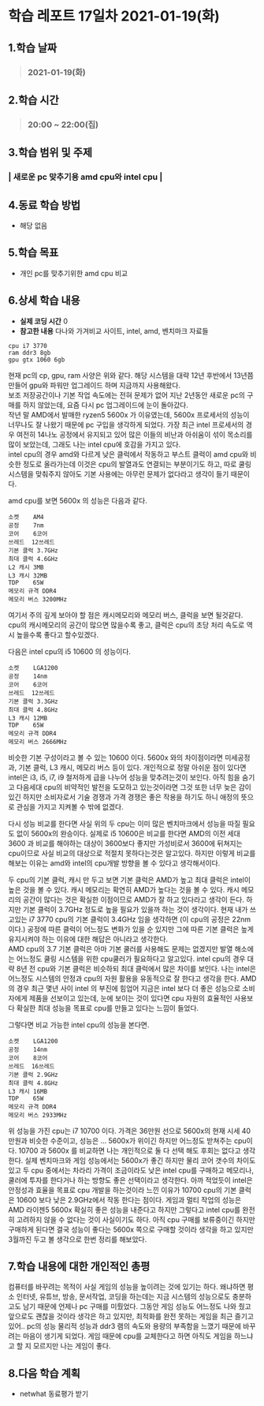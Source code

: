 # 학습 레포트 17일차 2021-01-19(화)
## 1.학습 날짜
> ### 2021-01-19(화)

## 2.학습 시간
> ### 20:00 ~ 22:00(집)

## 3.학습 범위 및 주제
### | 새로운 pc 맞추기용 amd cpu와 intel cpu |

## 4.동료 학습 방법
- 해당 없음

## 5.학습 목표
- 개인 pc를 맞추기위한 amd cpu 비교

## 6.상세 학습 내용
- **실제 코딩 시간** 0
- **참고한 내용** 다나와 가겨비교 사이트, intel, amd, 벤치마크 자료들
```
cpu i7 3770
ram ddr3 8gb
gpu gtx 1060 6gb
```
현재 pc의 cp, gpu, ram 사양은 위와 같다. 해당 시스템을 대략 12년 후반에서 13년쯤 만들어 gpu와 파워만 업그레이드 하며 지금까지 사용해왔다.\
보조 저장공간이나 기본 작업 속도에는 전혀 문제가 없어 지난 2년동안 새로운 pc의 구매를 하지 않았는데, 요즘 다시 pc 업그레이드에 눈이 돌아갔다.\
작년 말 AMD에서 발매한 ryzen5 5600x 가 이유였는데, 5600x 프로세서의 성능이 너무나도 잘 나왔기 때문에 pc 구입을 생각하게 되었다. 가장 최근 intel 프로세서의 경우 여전히 14나노 공정에서 유지되고 있어 많은 이들의 비난과 아쉬움이 섞이 목소리를 많이 보았는데, 그래도 나는 intel cpu에 호감을 가지고 있다.\
intel cpu의 경우 amd와 다르게 낮은 클럭에서 작동하고 부스트 클럭이 amd cpu와 비슷한 정도로 올라가는데 이것은 cpu의 발열과도 연결되는 부분이기도 하고, 따로 쿨링시스템을 맞춰주지 않아도 기본 사용에는 아무런 문제가 없다라고 생각이 들기 때문이다.

amd cpu를 보면 5600x 의 성능은 다음과 같다.
```
소켓    AM4
공정    7nm
코어    6코어
쓰레드  12쓰레드
기본 클럭 3.7GHz
최대 클럭 4.6GHz
L2 캐시 3MB
L3 캐시 32MB
TDP    65W
메모리 규격 DDR4
메모리 버스 3200MHz
```
여기서 주의 깊게 보아야 할 점은 캐시메모리와 메모리 버스, 클럭을 보면 될것같다.
cpu의 캐시메모리의 공간이 많으면 많을수록 좋고, 클럭은 cpu의 초당 처리 속도로 역시 높을수록 좋다고 할수있겠다.

다음은 intel cpu의 i5 10600 의 성능이다.
```
소켓    LGA1200
공정    14nm
코어    6코어
쓰레드  12쓰레드
기본 클럭 3.3GHz
최대 클럭 4.8GHz
L3 캐시 12MB
TDP    65W
메모리 규격 DDR4
메모리 버스 2666MHz
```
비슷한 기본 구성이라고 볼 수 있는 10600 이다. 5600x 와의 차이점이라면 미세공정과, 기본 클럭, L3 캐시, 메모리 버스 등이 있다. 개인적으로 정말 아쉬운 점이 있다면 intel은 i3, i5, i7, i9 철저하게 급을 나누어 성능을 맞추려는것이 보인다. 아직 힘을 숨기고 다음세대 cpu의 비약적인 발전을 도모하고 있는것이라면 그것 또한 너무 늦은 감이 있긴 하지만 소비자로서 기술 경쟁과 가격 경쟁은 좋은 작용을 하기도 하니 애정의 뜻으로 관심을 가지고 지켜볼 수 밖에 없겠다.

다시 성능 비교를 한다면 사실 위의 두 cpu는 이미 많은 벤치마크에서 성능을 따질 필요도 없이 5600x의 완승이다. 실제로 i5 10600은 비교를 한다면 AMD의 이전 세대 3600 과 비교를 해야하는 대상이 3600보다 좋지만 가성비로서 3600에 뒤쳐지는 cpu이므로 사실 비교의 대상으로 적절치 못하다는것은 알고있다. 하지만 이렇게 비교를 해보는 이유는 amd와 intel의 cpu개발 방향을 볼 수 있다고 생각해서이다.

두 cpu의 기본 클럭, 캐시 만 두고 보면 기본 클럭은 AMD가 높고 최대 클럭은 intel이 높은 것을 볼 수 있다. 캐시 메모리는 확연히 AMD가 높다는 것을 볼 수 있다. 캐시 메모리의 공간이 많다는 것은 확실한 이점이므로 AMD가 잘 하고 있다라고 생각이 든다. 하지만 기본 클럭이 3.7GHz 정도로 높을 필요가 있을까 하는 것이 생각이다. 현재 내가 쓰고있는 i7 3770 cpu의 기본 클럭이 3.4GHz 임을 생각하면 (이 cpu의 공정은 22nm이다.) 공정에 따른 클럭이 어느정도 변화가 있을 순 있지만 그에 따른 기본 클럭은 높게 유지시켜야 하는 이유에 대한 해답은 아니라고 생각한다.\
AMD cpu의 3.7 기본 클럭은 아마 기본 쿨러를 사용해도 문제는 없겠지만 발열 해소에는 어느정도 쿨링 시스템을 위한 cpu쿨러가 필요하다고 알고있다. intel cpu의 경우 대략 8년 전 cpu와 기본 클럭은 비슷하되 최대 클럭에서 많은 차이를 보인다. 나는 intel은 어느정도 시스템의 안정과 cpu의 자원 활용을 유동적으로 잘 한다고 생각을 한다. AMD의 경우 최근 몇년 사이 intel 의 부진에 힘업어 지금은 intel 보다 더 좋은 성능으로 소비자에게 제품을 선보이고 있는데, 눈에 보이는 것이 있다면 cpu 자원의 효율적인 사용보다 확실한 최대 성능을 목표로 cpu를 만들고 있다는 느낌이 들었다.

그렇다면 비교 가능한 intel cpu의 성능을 본다면.
```
소켓    LGA1200
공정    14nm
코어    8코어
쓰레드  16쓰레드
기본 클럭 2.9GHz
최대 클럭 4.8GHz
L3 캐시 16MB
TDP    65W
메모리 규격 DDR4
메모리 버스 2933MHz
```
위 성능을 가진 cpu는 i7 10700 이다. 가격은 36만원 선으로 5600x의 현재 시세 40만원과 비슷한 수준이고, 성능은 ... 5600x가 위이긴 하지만 어느정도 받쳐주는 cpu이다. 10700 과 5600x 를 비교하면 나는 개인적으로 둘 다 선택 해도 후회는 없다고 생각한다. 실제 벤치마크와 게임 성능에서는 5600x가 좋긴 하지만 물리 코어 갯수의 차이도 있고 두 cpu 중에서는 차라리 가격이 조금이라도 낮은 intel cpu를 구매하고 메모리나, 쿨러에 투자를 한다거나 하는 방향도 좋은 선택이라고 생각한다. 아까 적었듯이 intel은 안정성과 효율을 목표로 cpu 개발을 하는것이라 느낀 이유가 10700 cpu의 기본 클럭은 10600 보다 낮은 2.9GHz에서 작동 한다는 점이다. 게임과 멀티 작업의 성능은 AMD 라이젠5 5600x 확실히 좋은 성능을 내준다고 하지만 그렇다고 intel cpu를 완전히 고려하지 않을 수 없다는 것이 사실이기도 하다. 아직 cpu 구매를 보류중이긴 하지만 구매하게 된다면 결국 성능이 좋다는 5600x 쪽으로 구매할 것이라 생각을 하고 있지만 3월까진 두고 볼 생각으로 한번 정리를 해보았다.

## 7.학습 내용에 대한 개인적인 총평
컴퓨터를 바꾸려는 목적이 사실 게임의 성능을 높이려는 것에 있기는 하다. 왜냐하면 평소 인터넷, 유튜브, 방송, 문서작업, 코딩을 하는데는 지금 시스템의 성능으로도 충분하고도 남기 때문에 언제나 pc 구매를 미뤘었다. 그동안 게임 성능도 어느정도 나와 줬고 앞으로도 괜찮을 것이라 생각은 하고 있지만, 최적화를 완전 못하는 게임을 최근 즐기고 있어.. pc의 성능 물리적 성능과 ddr3 램의 속도와 용량의 부족함을 느꼈기 때문에 바꾸려는 마음이 생기게 되었다. 게임 때문에 cpu를 교체한다고 하면 아직도 게임을 하느냐고 할 지 모르지만 나는 게임이 좋다.

## 8.다음 학습 계획
- netwhat 동료평가 받기